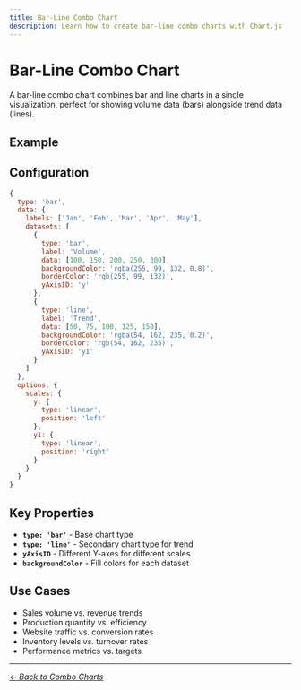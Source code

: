 ```yaml
---
title: Bar-Line Combo Chart
description: Learn how to create bar-line combo charts with Chart.js
---
```


# Bar-Line Combo Chart

A bar-line combo chart combines bar and line charts in a single visualization, perfect for showing volume data (bars) alongside trend data (lines).

## Example

<BarLineComboChartExample />

<script setup>
import BarLineComboChartExample from '../components/BarLineComboChartExample.vue'
</script>

## Configuration

```javascript
{
  type: 'bar',
  data: {
    labels: ['Jan', 'Feb', 'Mar', 'Apr', 'May'],
    datasets: [
      {
        type: 'bar',
        label: 'Volume',
        data: [100, 150, 200, 250, 300],
        backgroundColor: 'rgba(255, 99, 132, 0.8)',
        borderColor: 'rgb(255, 99, 132)',
        yAxisID: 'y'
      },
      {
        type: 'line',
        label: 'Trend',
        data: [50, 75, 100, 125, 150],
        backgroundColor: 'rgba(54, 162, 235, 0.2)',
        borderColor: 'rgb(54, 162, 235)',
        yAxisID: 'y1'
      }
    ]
  },
  options: {
    scales: {
      y: {
        type: 'linear',
        position: 'left'
      },
      y1: {
        type: 'linear',
        position: 'right'
      }
    }
  }
}
```

## Key Properties

- **`type: 'bar'`** - Base chart type
- **`type: 'line'`** - Secondary chart type for trend
- **`yAxisID`** - Different Y-axes for different scales
- **`backgroundColor`** - Fill colors for each dataset

## Use Cases

- Sales volume vs. revenue trends
- Production quantity vs. efficiency
- Website traffic vs. conversion rates
- Inventory levels vs. turnover rates
- Performance metrics vs. targets

---

*[← Back to Combo Charts](/chartjs/combo-charts)*
